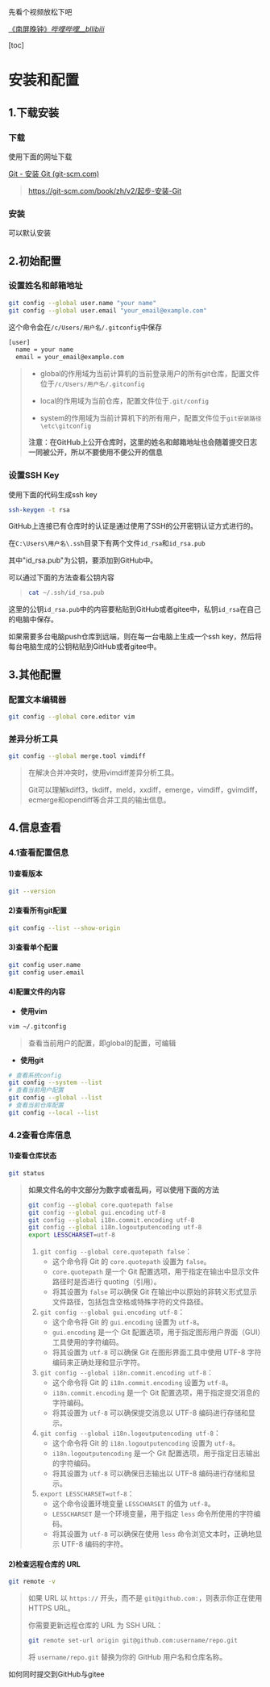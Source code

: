 先看个视频放松下吧

[《南屏晚钟》_哔哩哔哩__bllibili_](https://www.bilibili.com/video/BV1Gs4y1k7mx)



[toc]



# 安装和配置

## 1.下载安装

### 下载

使用下面的网址下载

[Git - 安装 Git (git-scm.com)](https://git-scm.com/book/zh/v2/起步-安装-Git)

>  <https://git-scm.com/book/zh/v2/起步-安装-Git>

### 安装

可以默认安装



## 2.初始配置

### 设置姓名和邮箱地址

```bash
git config --global user.name "your name"
git config --global user.email "your_email@example.com"
```

这个命令会在`/c/Users/用户名/.gitconfig`中保存

```bash
[user]
  name = your name
  email = your_email@example.com
```

> * global的作用域为当前计算机的当前登录用户的所有git仓库，配置文件位于`/c/Users/用户名/.gitconfig` 
>
> * local的作用域为当前仓库，配置文件位于`.git/config`
> * system的作用域为当前计算机下的所有用户，配置文件位于`git安装路径\etc\gitconfig` 
>
> **注意：在GitHub上公开仓库时，这里的姓名和邮箱地址也会随着提交日志一同被公开，所以不要使用不便公开的信息** 



### 设置SSH Key

使用下面的代码生成ssh key

```bash
ssh-keygen -t rsa
```

GitHub上连接已有仓库时的认证是通过使用了SSH的公开密钥认证方式进行的。

在`C:\Users\用户名\.ssh`目录下有两个文件`id_rsa`和`id_rsa.pub`

其中"id_rsa.pub"为公钥，要添加到GitHub中。

可以通过下面的方法查看公钥内容

> ```bash
>cat ~/.ssh/id_rsa.pub
> ```

这里的公钥`id_rsa.pub`中的内容要粘贴到GitHub或者gitee中，私钥`id_rsa`在自己的电脑中保存。

如果需要多台电脑push仓库到远端，则在每一台电脑上生成一个ssh key，然后将每台电脑生成的公钥粘贴到GitHub或者gitee中。





## 3.其他配置

### 配置文本编辑器

```bash
git config --global core.editor vim
```

### 差异分析工具

```bash
git config --global merge.tool vimdiff
```

> 在解决合并冲突时，使用vimdiff差异分析工具。
>
> Git可以理解kdiff3，tkdiff，meld，xxdiff，emerge，vimdiff，gvimdiff，ecmerge和opendiff等合并工具的输出信息。



## 4.信息查看

### 4.1查看配置信息

#### 1)查看版本

```bash
git --version
```

#### 2)查看所有git配置

```bash
git config --list --show-origin
```

#### 3)查看单个配置

```bash
git config user.name
git config user.email
```

#### 4)配置文件的内容

* **使用vim** 

```bash
vim ~/.gitconfig
```

> 查看当前用户的配置，即global的配置，可编辑

* **使用git** 

```bash
# 查看系统config
git config --system --list
# 查看当前用户配置
git config --global --list
# 查看当前仓库配置
git config --local --list
```





### 4.2查看仓库信息

#### 1)查看仓库状态

```bash
git status
```

> **如果文件名的中文部分为数字或者乱码，可以使用下面的方法** 
>
> ```bash
> git config --global core.quotepath false
> git config --global gui.encoding utf-8
> git config --global i18n.commit.encoding utf-8
> git config --global i18n.logoutputencoding utf-8
> export LESSCHARSET=utf-8
> ```
>
> 1. `git config --global core.quotepath false`：
>    * 这个命令将 Git 的 `core.quotepath` 设置为 `false`。
>    * `core.quotepath` 是一个 Git 配置选项，用于指定在输出中显示文件路径时是否进行 quoting（引用）。
>    * 将其设置为 `false` 可以确保 Git 在输出中以原始的非转义形式显示文件路径，包括包含空格或特殊字符的文件路径。
> 2. `git config --global gui.encoding utf-8`：
>    * 这个命令将 Git 的 `gui.encoding` 设置为 `utf-8`。
>    * `gui.encoding` 是一个 Git 配置选项，用于指定图形用户界面（GUI）工具使用的字符编码。
>    * 将其设置为 `utf-8` 可以确保 Git 在图形界面工具中使用 UTF-8 字符编码来正确处理和显示字符。
> 3. `git config --global i18n.commit.encoding utf-8`：
>    * 这个命令将 Git 的 `i18n.commit.encoding` 设置为 `utf-8`。
>    * `i18n.commit.encoding` 是一个 Git 配置选项，用于指定提交消息的字符编码。
>    * 将其设置为 `utf-8` 可以确保提交消息以 UTF-8 编码进行存储和显示。
> 4. `git config --global i18n.logoutputencoding utf-8`：
>    * 这个命令将 Git 的 `i18n.logoutputencoding` 设置为 `utf-8`。
>    * `i18n.logoutputencoding` 是一个 Git 配置选项，用于指定日志输出的字符编码。
>    * 将其设置为 `utf-8` 可以确保日志输出以 UTF-8 编码进行存储和显示。
> 5. `export LESSCHARSET=utf-8`：
>    * 这个命令设置环境变量 `LESSCHARSET` 的值为 `utf-8`。
>    * `LESSCHARSET` 是一个环境变量，用于指定 `less` 命令所使用的字符编码。
>    * 将其设置为 `utf-8` 可以确保在使用 `less` 命令浏览文本时，正确地显示 UTF-8 编码的字符。



#### 2)检查远程仓库的 URL

```bash
git remote -v
```

> 如果 URL 以 `https://` 开头，而不是 `git@github.com:`，则表示你正在使用 HTTPS URL。
>
> 你需要更新远程仓库的 URL 为 SSH URL：
>
> ```bash
> git remote set-url origin git@github.com:username/repo.git
> ```
>
> 将 `username/repo.git` 替换为你的 GitHub 用户名和仓库名称。







如何同时提交到GitHub与gitee









